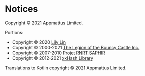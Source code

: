 # Notices

Copyright &copy; 2021 Appmattus Limited.

Portions:

- Copyright &copy; 2020 [Lily Lin](https://github.com/rctcwyvrn)
- Copyright &copy; 2000-2021 [The Legion of the Bouncy Castle Inc.](https://www.bouncycastle.org)
- Copyright &copy; 2007-2010 [Projet RNRT SAPHIR](https://github.com/sfuhrm/saphir-hash)
- Copyright &copy; 2012-2021 [xxHash Library](https://github.com/Cyan4973/xxHash)

Translations to Kotlin copyright &copy; 2021 Appmattus Limited.
